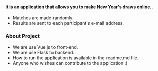 

#### It is an application that allows you to make New Year's draws online..
* Matches are made randomly.
* Results are sent to each participant's e-mail address.

### About Project

* We are use Vue.js to front-end.
* We are use Flask to backend.
* How to run the application is available in the readme.md file.
* Anyone who wishes can contribute to the application :)
